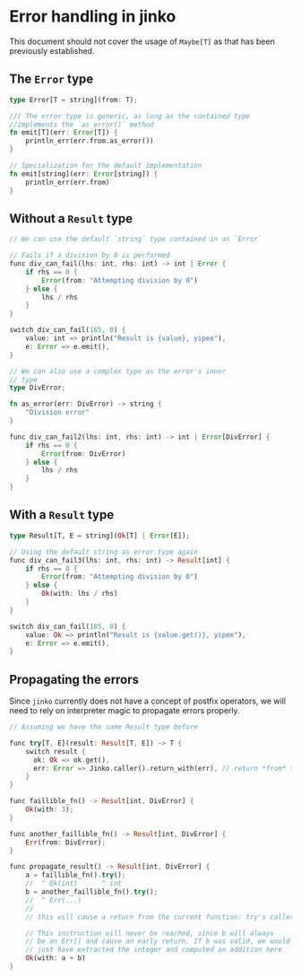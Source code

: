 # Error handling in jinko

This document should not cover the usage of `Maybe[T]` as that has been previously established.

## The `Error` type

```rust
type Error[T = string](from: T);

/// The error type is generic, as long as the contained type
//implements the `as_error()` method
fn emit[T](err: Error[T]) {
    println_err(err.from.as_error())
}

// Specialization for the default implementation
fn emit[string](err: Error[string]) {
    println_err(err.from)
}
```

## Without a `Result` type

```rust
// We can use the default `string` type contained in an `Error`

// Fails if a division by 0 is performed
func div_can_fail(lhs: int, rhs: int) -> int | Error {
    if rhs == 0 {
        Error(from: "Attempting division by 0")
    } else {
        lhs / rhs
    }
}

switch div_can_fail(165, 0) {
    value: int => println("Result is {value}, yipee"),
    e: Error => e.emit(),
}

// We can also use a complex type as the error's inner
// type
type DivError;

fn as_error(err: DivError) -> string {
    "Division error"
}

func div_can_fail2(lhs: int, rhs: int) -> int | Error[DivError] {
    if rhs == 0 {
        Error(from: DivError)
    } else {
        lhs / rhs
    }
}
```

## With a `Result` type

```rust
type Result[T, E = string](Ok[T] | Error[E]);

// Using the default string as error type again
func div_can_fail3(lhs: int, rhs: int) -> Result[int] {
    if rhs == 0 {
        Error(from: "Attempting division by 0")
    } else {
        Ok(with: lhs / rhs)
    }
}

switch div_can_fail(165, 0) {
    value: Ok => println("Result is {value.get()}, yipee"),
    e: Error => e.emit(),
}
```

## Propagating the errors

Since `jinko` currently does not have a concept of postfix operators, we will
need to rely on interpreter magic to propagate errors properly.

```rust
// Assuming we have the same Result type before

func try[T, E](result: Result[T, E]) -> T {
    switch result {
	  ok: Ok => ok.get(),
	  err: Error => Jinko.caller().return_with(err), // return *from* the caller
    }
}

func faillible_fn() -> Result[int, DivError] {
    Ok(with: 3);
}

func another_faillible_fn() -> Result[int, DivError] {
    Err(from: DivError);
}

func propagate_result() -> Result[int, DivError] {
    a = faillible_fn().try();
    //  ^ Ok(int)      ^ int
    b = another_faillible_fn().try();
    //  ^ Err(...)
    // 
    // this will cause a return from the current function: try's caller

    // This instruction will never be reached, since b will always
    // be an Err[] and cause an early return. If b was valid, we would otherwise
    // just have extracted the integer and computed an addition here
    Ok(with: a + b)
}
```
